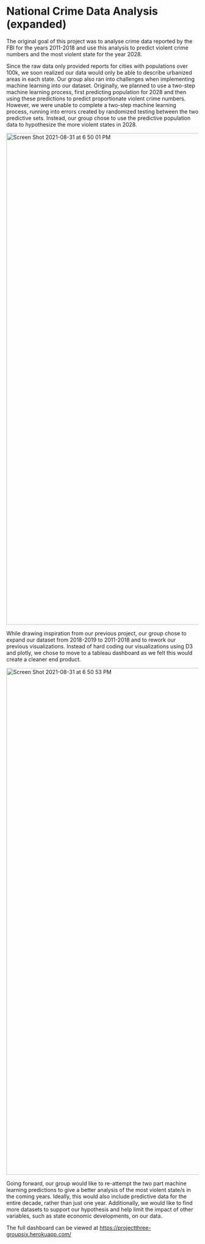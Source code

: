 # National Crime Data Analysis (expanded)


The original goal of this project was to analyse crime data reported by the FBI for the years 2011-2018 and use this analysis to predict violent crime numbers and the most violent state for the year 2028. 

Since the raw data only provided reports for cities with populations over 100k, we soon realized our data would only be able to describe urbanized areas in each state. Our group also ran into challenges when implementing machine learning into our dataset. Originally, we planned to use a two-step machine learning process, first predicting population for 2028 and then using these predictions to predict proportionate violent crime numbers. However, we were unable to complete a two-step machine learning process, running into errors created by randomized testing between the two predictive sets. Instead, our group chose to use the predictive population data to hypothesize the more violent states in 2028. 

<img width="1286" alt="Screen Shot 2021-08-31 at 6 50 01 PM" src="https://user-images.githubusercontent.com/79281034/131585692-472ea459-6aca-4f4f-9bd2-da0894851a70.png">

While drawing inspiration from our previous project, our group chose to expand our dataset from 2018-2019 to 2011-2018 and to rework our previous visualizations. Instead of hard coding our visualizations using D3 and plotly, we chose to move to a tableau dashboard as we felt this would create a cleaner end product. 

<img width="1326" alt="Screen Shot 2021-08-31 at 6 50 53 PM" src="https://user-images.githubusercontent.com/79281034/131585762-10971ffc-f75f-4e26-a170-e55a5cb1b586.png">

Going forward, our group would like to re-attempt the two part machine learning predictions to give a better analysis of the most violent state/s in the coming years. Ideally, this would also include predictive data for the entire decade, rather than just one year. Additionally, we would like to find more datasets to support our hypothesis and help limit the impact of other variables, such as state economic developments, on our data. 

The full dashboard can be viewed at https://projectthree-groupsix.herokuapp.com/
